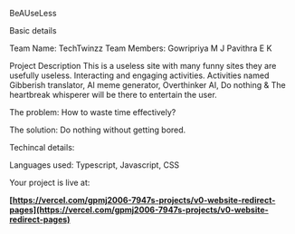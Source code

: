 BeAUseLess

Basic details

Team Name: TechTwinzz
Team Members: Gowripriya M J
              Pavithra E K

Project Description
   This is a useless site with many funny sites they are usefully useless. Interacting and engaging activities. Activities named Gibberish translator, AI meme generator, Overthinker AI, Do nothing & The heartbreak whisperer will be there to entertain the user.

The problem: How to waste time effectively?

The solution: Do nothing without getting bored.

Techincal details:

Languages used: Typescript, Javascript, CSS





   
Your project is live at:

**[https://vercel.com/gpmj2006-7947s-projects/v0-website-redirect-pages](https://vercel.com/gpmj2006-7947s-projects/v0-website-redirect-pages)**
